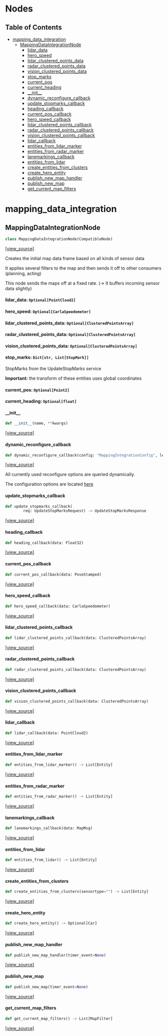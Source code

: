 <!-- markdownlint-disable -->
# Nodes

## Table of Contents

* [mapping\_data\_integration](#mapping_data_integration)
  * [MappingDataIntegrationNode](#mapping_data_integration.MappingDataIntegrationNode)
    * [lidar\_data](#mapping_data_integration.MappingDataIntegrationNode.lidar_data)
    * [hero\_speed](#mapping_data_integration.MappingDataIntegrationNode.hero_speed)
    * [lidar\_clustered\_points\_data](#mapping_data_integration.MappingDataIntegrationNode.lidar_clustered_points_data)
    * [radar\_clustered\_points\_data](#mapping_data_integration.MappingDataIntegrationNode.radar_clustered_points_data)
    * [vision\_clustered\_points\_data](#mapping_data_integration.MappingDataIntegrationNode.vision_clustered_points_data)
    * [stop\_marks](#mapping_data_integration.MappingDataIntegrationNode.stop_marks)
    * [current\_pos](#mapping_data_integration.MappingDataIntegrationNode.current_pos)
    * [current\_heading](#mapping_data_integration.MappingDataIntegrationNode.current_heading)
    * [\_\_init\_\_](#mapping_data_integration.MappingDataIntegrationNode.__init__)
    * [dynamic\_reconfigure\_callback](#mapping_data_integration.MappingDataIntegrationNode.dynamic_reconfigure_callback)
    * [update\_stopmarks\_callback](#mapping_data_integration.MappingDataIntegrationNode.update_stopmarks_callback)
    * [heading\_callback](#mapping_data_integration.MappingDataIntegrationNode.heading_callback)
    * [current\_pos\_callback](#mapping_data_integration.MappingDataIntegrationNode.current_pos_callback)
    * [hero\_speed\_callback](#mapping_data_integration.MappingDataIntegrationNode.hero_speed_callback)
    * [lidar\_clustered\_points\_callback](#mapping_data_integration.MappingDataIntegrationNode.lidar_clustered_points_callback)
    * [radar\_clustered\_points\_callback](#mapping_data_integration.MappingDataIntegrationNode.radar_clustered_points_callback)
    * [vision\_clustered\_points\_callback](#mapping_data_integration.MappingDataIntegrationNode.vision_clustered_points_callback)
    * [lidar\_callback](#mapping_data_integration.MappingDataIntegrationNode.lidar_callback)
    * [entities\_from\_lidar\_marker](#mapping_data_integration.MappingDataIntegrationNode.entities_from_lidar_marker)
    * [entities\_from\_radar\_marker](#mapping_data_integration.MappingDataIntegrationNode.entities_from_radar_marker)
    * [lanemarkings\_callback](#mapping_data_integration.MappingDataIntegrationNode.lanemarkings_callback)
    * [entities\_from\_lidar](#mapping_data_integration.MappingDataIntegrationNode.entities_from_lidar)
    * [create\_entities\_from\_clusters](#mapping_data_integration.MappingDataIntegrationNode.create_entities_from_clusters)
    * [create\_hero\_entity](#mapping_data_integration.MappingDataIntegrationNode.create_hero_entity)
    * [publish\_new\_map\_handler](#mapping_data_integration.MappingDataIntegrationNode.publish_new_map_handler)
    * [publish\_new\_map](#mapping_data_integration.MappingDataIntegrationNode.publish_new_map)
    * [get\_current\_map\_filters](#mapping_data_integration.MappingDataIntegrationNode.get_current_map_filters)

<a id="mapping_data_integration"></a>

# mapping\_data\_integration

<a id="mapping_data_integration.MappingDataIntegrationNode"></a>

## MappingDataIntegrationNode

```python
class MappingDataIntegrationNode(CompatibleNode)
```

[[view_source]](/code/mapping/src/mapping_data_integration.py#L39)

Creates the initial map data frame based on all kinds of sensor data

It applies several filters to the map and
then sends it off to other consumers (planning, acting)

This node sends the maps off at a fixed rate.
(-> It buffers incoming sensor data slightly)

<a id="mapping_data_integration.MappingDataIntegrationNode.lidar_data"></a>

#### lidar\_data: `Optional[PointCloud2]`

<a id="mapping_data_integration.MappingDataIntegrationNode.hero_speed"></a>

#### hero\_speed: `Optional[CarlaSpeedometer]`

<a id="mapping_data_integration.MappingDataIntegrationNode.lidar_clustered_points_data"></a>

#### lidar\_clustered\_points\_data: `Optional[ClusteredPointsArray]`

<a id="mapping_data_integration.MappingDataIntegrationNode.radar_clustered_points_data"></a>

#### radar\_clustered\_points\_data: `Optional[ClusteredPointsArray]`

<a id="mapping_data_integration.MappingDataIntegrationNode.vision_clustered_points_data"></a>

#### vision\_clustered\_points\_data: `Optional[ClusteredPointsArray]`

<a id="mapping_data_integration.MappingDataIntegrationNode.stop_marks"></a>

#### stop\_marks: `Dict[str, List[StopMark]]`

StopMarks from the UpdateStopMarks service

**Important:** the transform of these entities uses global coordinates

<a id="mapping_data_integration.MappingDataIntegrationNode.current_pos"></a>

#### current\_pos: `Optional[Point2]`

<a id="mapping_data_integration.MappingDataIntegrationNode.current_heading"></a>

#### current\_heading: `Optional[float]`

<a id="mapping_data_integration.MappingDataIntegrationNode.__init__"></a>

#### \_\_init\_\_

```python
def __init__(name, **kwargs)
```

[[view_source]](/code/mapping/src/mapping_data_integration.py#L63)

<a id="mapping_data_integration.MappingDataIntegrationNode.dynamic_reconfigure_callback"></a>

#### dynamic\_reconfigure\_callback

```python
def dynamic_reconfigure_callback(config: "MappingIntegrationConfig", level)
```

[[view_source]](/code/mapping/src/mapping_data_integration.py#L157)

All currently used reconfigure options are queried dynamically.

The configuration options are located
[here](/code/mapping/launch/mapping.launch)

<a id="mapping_data_integration.MappingDataIntegrationNode.update_stopmarks_callback"></a>

#### update\_stopmarks\_callback

```python
def update_stopmarks_callback(
        req: UpdateStopMarksRequest) -> UpdateStopMarksResponse
```

[[view_source]](/code/mapping/src/mapping_data_integration.py#L171)

<a id="mapping_data_integration.MappingDataIntegrationNode.heading_callback"></a>

#### heading\_callback

```python
def heading_callback(data: Float32)
```

[[view_source]](/code/mapping/src/mapping_data_integration.py#L192)

<a id="mapping_data_integration.MappingDataIntegrationNode.current_pos_callback"></a>

#### current\_pos\_callback

```python
def current_pos_callback(data: PoseStamped)
```

[[view_source]](/code/mapping/src/mapping_data_integration.py#L195)

<a id="mapping_data_integration.MappingDataIntegrationNode.hero_speed_callback"></a>

#### hero\_speed\_callback

```python
def hero_speed_callback(data: CarlaSpeedometer)
```

[[view_source]](/code/mapping/src/mapping_data_integration.py#L198)

<a id="mapping_data_integration.MappingDataIntegrationNode.lidar_clustered_points_callback"></a>

#### lidar\_clustered\_points\_callback

```python
def lidar_clustered_points_callback(data: ClusteredPointsArray)
```

[[view_source]](/code/mapping/src/mapping_data_integration.py#L201)

<a id="mapping_data_integration.MappingDataIntegrationNode.radar_clustered_points_callback"></a>

#### radar\_clustered\_points\_callback

```python
def radar_clustered_points_callback(data: ClusteredPointsArray)
```

[[view_source]](/code/mapping/src/mapping_data_integration.py#L204)

<a id="mapping_data_integration.MappingDataIntegrationNode.vision_clustered_points_callback"></a>

#### vision\_clustered\_points\_callback

```python
def vision_clustered_points_callback(data: ClusteredPointsArray)
```

[[view_source]](/code/mapping/src/mapping_data_integration.py#L207)

<a id="mapping_data_integration.MappingDataIntegrationNode.lidar_callback"></a>

#### lidar\_callback

```python
def lidar_callback(data: PointCloud2)
```

[[view_source]](/code/mapping/src/mapping_data_integration.py#L210)

<a id="mapping_data_integration.MappingDataIntegrationNode.entities_from_lidar_marker"></a>

#### entities\_from\_lidar\_marker

```python
def entities_from_lidar_marker() -> List[Entity]
```

[[view_source]](/code/mapping/src/mapping_data_integration.py#L213)

<a id="mapping_data_integration.MappingDataIntegrationNode.entities_from_radar_marker"></a>

#### entities\_from\_radar\_marker

```python
def entities_from_radar_marker() -> List[Entity]
```

[[view_source]](/code/mapping/src/mapping_data_integration.py#L251)

<a id="mapping_data_integration.MappingDataIntegrationNode.lanemarkings_callback"></a>

#### lanemarkings\_callback

```python
def lanemarkings_callback(data: MapMsg)
```

[[view_source]](/code/mapping/src/mapping_data_integration.py#L290)

<a id="mapping_data_integration.MappingDataIntegrationNode.entities_from_lidar"></a>

#### entities\_from\_lidar

```python
def entities_from_lidar() -> List[Entity]
```

[[view_source]](/code/mapping/src/mapping_data_integration.py#L294)

<a id="mapping_data_integration.MappingDataIntegrationNode.create_entities_from_clusters"></a>

#### create\_entities\_from\_clusters

```python
def create_entities_from_clusters(sensortype="") -> List[Entity]
```

[[view_source]](/code/mapping/src/mapping_data_integration.py#L342)

<a id="mapping_data_integration.MappingDataIntegrationNode.create_hero_entity"></a>

#### create\_hero\_entity

```python
def create_hero_entity() -> Optional[Car]
```

[[view_source]](/code/mapping/src/mapping_data_integration.py#L461)

<a id="mapping_data_integration.MappingDataIntegrationNode.publish_new_map_handler"></a>

#### publish\_new\_map\_handler

```python
def publish_new_map_handler(timer_event=None)
```

[[view_source]](/code/mapping/src/mapping_data_integration.py#L472)

<a id="mapping_data_integration.MappingDataIntegrationNode.publish_new_map"></a>

#### publish\_new\_map

```python
def publish_new_map(timer_event=None)
```

[[view_source]](/code/mapping/src/mapping_data_integration.py#L478)

<a id="mapping_data_integration.MappingDataIntegrationNode.get_current_map_filters"></a>

#### get\_current\_map\_filters

```python
def get_current_map_filters() -> List[MapFilter]
```

[[view_source]](/code/mapping/src/mapping_data_integration.py#L539)

